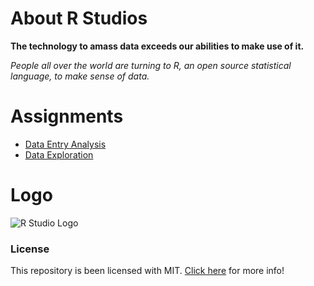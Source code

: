 # About R Studios

**The technology to amass data exceeds our abilities to make use of it.**
 
 _People all over the world are turning to R, an open source statistical language, to make sense of data._

# Assignments
* [Data Entry Analysis](https://github.com/rtanishkreddy/DataToDecision/blob/master/DataEntryAnalysis.md)
* [Data Exploration](https://github.com/rtanishkreddy/DataToDecision/tree/master/DataExplorationFiles)

# Logo
![R Studio Logo](https://www.rstudio.com/wp-content/uploads/2014/06/RStudio-Ball.png)

### License
This repository is been licensed with MIT.
[Click here](LICENSE) for more info!
